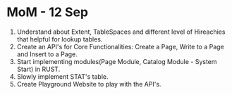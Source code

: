 # MoM - 12 Sep
1. Understand about Extent, TableSpaces and different level of Hireachies that helpful for lookup tables.
2. Create an API's for Core Functionalities: Create a Page, Write to a Page and Insert to a Page.
3. Start implementing modules(Page Module, Catalog Module - System Start) in RUST.
4. Slowly implement STAT's table.
5. Create Playground Website to play with the API's.